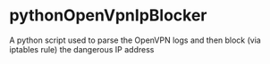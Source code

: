 # pythonOpenVpnIpBlocker
A python script used to parse the OpenVPN logs and then block (via iptables rule) the dangerous IP address 
